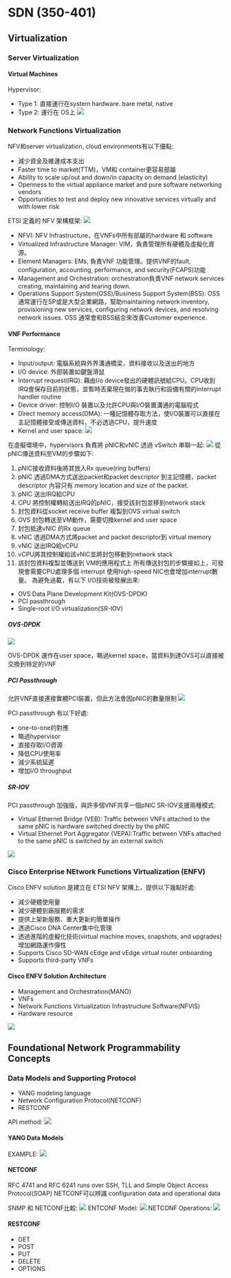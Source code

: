 # SDN (350-401)

## Virtualization

### Server Virtualization

#### Virtual Machines
Hypervisor:
* Type 1: 直接運行在system hardware. bare metal, native
* Type 2: 運行在 OS上
![](https://i.imgur.com/NpdXOIL.png)


### Network Functions Virtualization

NFV和server virtualization, cloud environments有以下優點:
* 減少資金及維運成本支出
* Faster time to market(TTM)，VM和 container更容易部屬
* Ability to scale up/out and down/in capacity on demand (elasticity)
* Openness to the virtual appliance market and pure software networking vendors
* Opportunities to test and deploy new innovative services virtually and with lower risk

ETSI 定義的 NFV 架構框架:
![](https://i.imgur.com/Z3U1c1J.png)

* NFVI: NFV Infrastructure，在VNFs中所有部屬的hardware 和 software
* Virtualized Infrastructure Manager: VIM，負責管理所有硬體及虛擬化資源。
* Element Managers: EMs, 負責VNF 功能管理。提供VNF的fault, configuration, accounting, performance, and security(FCAPS)功能
* Management and Orchestration: orchestration負責VNF network services creating, maintaining and tearing down. 
* Operations Support System(OSS)/Business Support System(BSS):  OSS通常運行在SP或是大型企業網路，幫助maintaining network inventory, provisioning new services, configuring network devices, and resolving network issues. OSS 通常會和BSS結合來改善Customer experience.

#### VNF Performance

Terminology:
* Input/output: 電腦系統與外界溝通橋梁，資料接收以及送出的地方
* I/O device: 外部裝置如鍵盤滑鼠
* Interrupt request(IRQ): 藉由I/o device發出的硬體訊號給CPU。CPU收到IRQ會保存目前的狀態，並暫時丟棄現在做的事去執行和設備有關的interrupt handler routine
* Device driver: 控制I/O 裝置以及允許CPU與I/O裝置溝通的電腦程式
* Direct memory access(DMA): 一種記憶體存取方法，使I/O裝置可以直接在主記憶體接受或傳送資料，不必透過CPU，提升速度
* Kernel and user space: 
![](https://i.imgur.com/OSRb285.png)

在虛擬環境中，hypervisors 負責將 pNIC和vNIC 透過 vSwitch 串聯一起:
![](https://i.imgur.com/KxtsmWH.png)
從pNIC傳送資料至VM的步驟如下:
1. pNIC接收資料後將其放入Rx queue(ring buffers)
2. pNIC 透過DMA方式送出packet和packet descriptor 到主記憶體，packet descriptor 內容只有 memory location and size of the packet.
3. pNIC 送出IRQ給CPU
4. CPU 將控制權轉給送出IRQ的pNIC，接受該封包並移到network stack
5. 封包資料從socket receive buffer 複製到OVS virtual switch
6. OVS 封包轉送至VM動作，需要切換kernel and user space
7. 封包抵達vNIC 的Rx queue
8. vNIC 透過DMA方式將packet and packet descriptor到 virtual memory
9. vNIC 送出IRQ給vCPU
10. vCPU將其控制權給該vNIC並將封包移動到network stack
11. 該封包資料複製並傳送到 VM的應用程式上
所有傳送封包的步驟接如上，可發現會需要CPU處理多個 interrupt
使用high-speed NIC也會增加interrupt數量。
為避免過載，有以下 I/O技術被發展出來:
* OVS Data Plane Development Kit(OVS-DPDK)
* PCI passthrough
* Single-root I/O virtualization(SR-IOV)

##### OVS-DPDK

![](https://i.imgur.com/9R6VNO9.png)

OVS-DPDK 運作在user space，略過kernel space，當資料到達OVS可以直接被交換到特定的VNF

##### PCI Passthrough
允許VNF直接連接實體PCI裝置，但此方法會因pNIC的數量限制
![](https://i.imgur.com/MAHfqVb.png)

PCI passthrough 有以下好處:
* one-to-one的對應
* 略過hypervisor
* 直接存取I/O資源
* 降低CPU使用率
* 減少系統延遲
* 增加I/O throughput

##### SR-IOV
PCI passthrough 加強版，與許多個VNF共享一個pNIC
SR-IOV支援兩種模式:
* Virtual Ethernet Bridge (VEB): Traffic between VNFs attached to the same pNIC is
hardware switched directly by the pNIC
* Virtual Ethernet Port Aggregator (VEPA):Traffic between VNFs attached to the
same pNIC is switched by an external switch

![](https://i.imgur.com/YqdiDOa.png)


### Cisco Enterprise NEtwork Functions Virtualization (ENFV)

Cisco ENFV solution 是建立在 ETSI NFV 架構上，提供以下幾點好處:
* 減少硬體使用量
* 減少硬體到廠服務的需求
* 提供上架新服務、重大更新的簡單操作
* 透過Cisco DNA Center集中化管理
* 透過進階的虛擬化技術(virtual machine moves, snapshots, and upgrades) 增加網路運作彈性
* Supports Cisco SD-WAN cEdge and vEdge virtual router onboarding
* Supports third-party VNFs

#### Cisco ENFV Solution Architecture

* Management and Orchestration(MANO)
* VNFs
* Network Functions Virtualization Infrastructure Software(NFVIS)
* Hardware resource

![](https://i.imgur.com/eRq4hXr.png)

## Foundational Network Programmability Concepts

### Data Models and Supporting Protocol

* YANG modeling language
* Network Configuration Protocol(NETCONF)
* RESTCONF

API method:
![](https://i.imgur.com/3hQ08f7.png)


#### YANG Data Models

EXAMPLE:
![](https://i.imgur.com/aqHwP2J.png)

#### NETCONF
RFC 4741 and RFC 6241
runs over SSH, TLL and Simple Object Access Protocol(SOAP)
NETCONF可以辨識 configuration data and operational data

SNMP 和 NETCONF比較:
![](https://i.imgur.com/bgt2T6Q.png)
ENTCONF Model:
![](https://i.imgur.com/I3VZDRo.png)
NETCONF Operations:
![](https://i.imgur.com/vVYwobM.png)

#### RESTCONF

* GET
* POST
* PUT
* DELETE
* OPTIONS